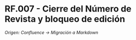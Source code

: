 # RF.007 - Cierre del Número de Revista y bloqueo de edición

_Origen: Confluence → Migración a Markdown_

